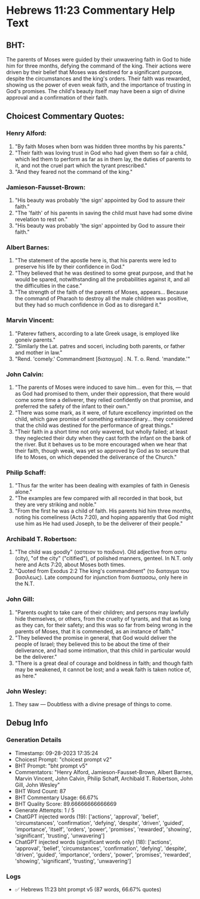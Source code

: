 # Hebrews 11:23 Commentary Help Text

## BHT:
The parents of Moses were guided by their unwavering faith in God to hide him for three months, defying the command of the king. Their actions were driven by their belief that Moses was destined for a significant purpose, despite the circumstances and the king's orders. Their faith was rewarded, showing us the power of even weak faith, and the importance of trusting in God's promises. The child's beauty itself may have been a sign of divine approval and a confirmation of their faith.

## Choicest Commentary Quotes:
### Henry Alford:
1. "By faith Moses when born was hidden three months by his parents." 
2. "Their faith was loving trust in God who had given them so fair a child, which led them to perform as far as in them lay, the duties of parents to it, and not the cruel part which the tyrant prescribed." 
3. "And they feared not the command of the king."

### Jamieson-Fausset-Brown:
1. "His beauty was probably 'the sign' appointed by God to assure their faith."
2. "The 'faith' of his parents in saving the child must have had some divine revelation to rest on."
3. "His beauty was probably 'the sign' appointed by God to assure their faith."

### Albert Barnes:
1. "The statement of the apostle here is, that his parents were led to preserve his life by their confidence in God."
2. "They believed that he was destined to some great purpose, and that he would be spared, notwithstanding all the probabilities against it, and all the difficulties in the case."
3. "The strength of the faith of the parents of Moses, appears... Because the command of Pharaoh to destroy all the male children was positive, but they had so much confidence in God as to disregard it."

### Marvin Vincent:
1. "Paterev fathers, according to a late Greek usage, is employed like goneiv parents."
2. "Similarly the Lat. patres and soceri, including both parents, or father and mother in law."
3. "Rend. 'comely.' Commandment [διαταγμα] . N. T. o. Rend. 'mandate.'"

### John Calvin:
1. "The parents of Moses were induced to save him... even for this, — that as God had promised to them, under their oppression, that there would come some time a deliverer, they relied confidently on that promise, and preferred the safety of the infant to their own."
2. "There was some mark, as it were, of future excellency imprinted on the child, which gave promise of something extraordinary... they considered that the child was destined for the performance of great things."
3. "Their faith in a short time not only wavered, but wholly failed; at least they neglected their duty when they cast forth the infant on the bank of the river. But it behaves us to be more encouraged when we hear that their faith, though weak, was yet so approved by God as to secure that life to Moses, on which depended the deliverance of the Church."

### Philip Schaff:
1. "Thus far the writer has been dealing with examples of faith in Genesis alone."
2. "The examples are few compared with all recorded in that book, but they are very striking and noble."
3. "From the first he was a child of faith. His parents hid him three months, noting his comeliness (Acts 7:20), and hoping apparently that God might use him as He had used Joseph, to be the deliverer of their people."

### Archibald T. Robertson:
1. "The child was goodly" (αστειον το παιδιον). Old adjective from αστυ (city), "of the city" ("citified"), of polished manners, genteel. In N.T. only here and Acts 7:20, about Moses both times.
2. "Quoted from Exodus 2:2  The king's commandment" (το διαταγμα του βασιλεως). Late compound for injunction from διατασσω, only here in the N.T.

### John Gill:
1. "Parents ought to take care of their children; and persons may lawfully hide themselves, or others, from the cruelty of tyrants, and that as long as they can, for their safety; and this was so far from being wrong in the parents of Moses, that it is commended, as an instance of faith."
2. "They believed the promise in general, that God would deliver the people of Israel; they believed this to be about the time of their deliverance, and had some intimation, that this child in particular would be the deliverer."
3. "There is a great deal of courage and boldness in faith; and though faith may be weakened, it cannot be lost; and a weak faith is taken notice of, as here."

### John Wesley:
1. They saw — Doubtless with a divine presage of things to come.


## Debug Info
### Generation Details
- Timestamp: 09-28-2023 17:35:24
- Choicest Prompt: "choicest prompt v2"
- BHT Prompt: "bht prompt v5"
- Commentators: "Henry Alford, Jamieson-Fausset-Brown, Albert Barnes, Marvin Vincent, John Calvin, Philip Schaff, Archibald T. Robertson, John Gill, John Wesley"
- BHT Word Count: 87
- BHT Commentary Usage: 66.67%
- BHT Quality Score: 89.66666666666669
- Generate Attempts: 1 / 5
- ChatGPT injected words (19):
	['actions', 'approval', 'belief', 'circumstances', 'confirmation', 'defying', 'despite', 'driven', 'guided', 'importance', 'itself', 'orders', 'power', 'promises', 'rewarded', 'showing', 'significant', 'trusting', 'unwavering']
- ChatGPT injected words (significant words only) (18):
	['actions', 'approval', 'belief', 'circumstances', 'confirmation', 'defying', 'despite', 'driven', 'guided', 'importance', 'orders', 'power', 'promises', 'rewarded', 'showing', 'significant', 'trusting', 'unwavering']

### Logs
- ✅ Hebrews 11:23 bht prompt v5 (87 words, 66.67% quotes)